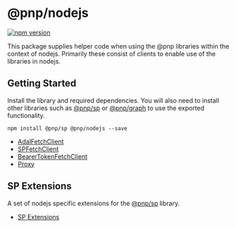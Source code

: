 # @pnp/nodejs

[![npm version](https://badge.fury.io/js/%40pnp%2Fnodejs.svg)](https://badge.fury.io/js/%40pnp%2Fnodejs)

This package supplies helper code when using the @pnp libraries within the context of nodejs. Primarily these consist of clients to enable use of the libraries in nodejs.

## Getting Started

Install the library and required dependencies. You will also need to install other libraries such as [@pnp/sp](../sp/index.md) or [@pnp/graph](../graph/index.md) to use the exported functionality.

`npm install @pnp/sp @pnp/nodejs --save`

* [AdalFetchClient](./adal-fetch-client.md)
* [SPFetchClient](./sp-fetch-client.md)
* [BearerTokenFetchClient](./bearer-token-fetch-client.md)
* [Proxy](./proxy.md)

## SP Extensions

A set of nodejs specific extensions for the [@pnp/sp](../sp/) library.

* [SP Extensions](./sp-extensions.md)

